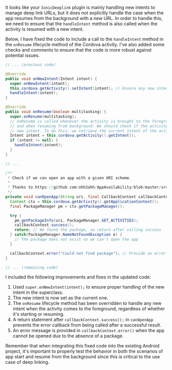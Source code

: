 It looks like your `IonicDeeplink` plugin is mainly handling new intents to manage deep link URLs, but it does not explicitly handle the case when the app resumes from the background with a new URL. In order to handle this, we need to ensure that the `handleIntent` method is also called when the activity is resumed with a new intent.

Below, I have fixed the code to include a call to the `handleIntent` method in the `onResume` lifecycle method of the Cordova activity. I've also added some checks and comments to ensure that the code is more robust against potential issues.

```java
// ... (previous code)

@Override
public void onNewIntent(Intent intent) {
  super.onNewIntent(intent);
  this.cordova.getActivity().setIntent(intent); // Ensure any new intent is set as the current one
  handleIntent(intent);
}

@Override
public void onResume(boolean multitasking) {
  super.onResume(multitasking);
  // onResume is called whenever the activity is brought to the foreground, including on app start
  // and when resuming from background. We should check if the activity has been launched with a
  // new intent. To do this, we retrieve the current intent of the activity.
  Intent intent = this.cordova.getActivity().getIntent();
  if (intent != null) {
    handleIntent(intent);
  }
}

// ...

/**
 * Check if we can open an app with a given URI scheme.
 *
 * Thanks to https://github.com/ohh2ahh/AppAvailability/blob/master/src/android/AppAvailability.java
 */
private void canOpenApp(String uri, final CallbackContext callbackContext) {
  Context ctx = this.cordova.getActivity().getApplicationContext();
  final PackageManager pm = ctx.getPackageManager();

  try {
    pm.getPackageInfo(uri, PackageManager.GET_ACTIVITIES);
    callbackContext.success();
    return; // We found the package, so return after calling success
  } catch(PackageManager.NameNotFoundException e) {
    // The package does not exist so we can't open the app
  }

  callbackContext.error("Could not find package"); // Provide an error message
}

// ... (remaining code)
```

I included the following improvements and fixes in the updated code:

1. Used `super.onNewIntent(intent);` to ensure proper handling of the new intent in the superclass.
2. The new intent is now set as the current one.
3. The `onResume` lifecycle method has been overridden to handle any new intent when the activity comes to the foreground, regardless of whether it's starting or resuming.
4. A return statement after `callbackContext.success();` in `canOpenApp` prevents the error callback from being called after a successful result.
5. An error message is provided in `callbackContext.error()` when the app cannot be opened due to the absence of a package.

Remember that when integrating this fixed code into the existing Android project, it's important to properly test the behavior in both the scenarios of app start and resume from the background since this is critical to the use case of deep linking.